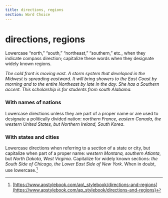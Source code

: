 ```yaml
---
title: directions, regions
section: Word Choice
---
```

# directions, regions

Lowercase “north,” “south,” “northeast,” “southern,” etc., when they indicate compass direction; capitalize these words when they designate widely known regions.

_The cold front is moving east. A storm system that developed in the Midwest is spreading eastward._ _It will bring showers to the East Coast by morning and to the entire Northeast by late in the day._ _She has a Southern accent. This scholarship is for students from south Alabama._

### With names of nations
Lowercase directions unless they are part of a proper name or are used to designate a politically divided nation: _northern France, eastern Canada, the western United States, but Northern Ireland, South Korea_.

### With states and cities
Lowercase directions when referring to a section of a state or city, but capitalize when part of a proper name: _western Montana,_ _southern Atlanta_, but _North Dakota, West Virginia_. Capitalize for widely known sections: _the South Side of Chicago, the Lower East Side of New York_. When in doubt, use lowercase.[^42]

[^42]: [https://www.apstylebook.com/ap\_stylebook/directions-and-regions](https://www.apstylebook.com/ap_stylebook/directions-and-regions)